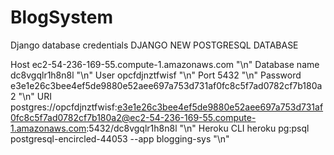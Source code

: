 # BlogSystem
Django database credentials
DJANGO NEW POSTGRESQL DATABASE

Host
    ec2-54-236-169-55.compute-1.amazonaws.com
    "\n"
Database name
    dc8vgqlr1h8n8l
    "\n"
User
    opcfdjnztfwisf
    "\n"
Port
    5432
    "\n"
Password
    e3e1e26c3bee4ef5de9880e52aee697a753d731af0fc8c5f7ad0782cf7b180a2
    "\n"
URI
    postgres://opcfdjnztfwisf:e3e1e26c3bee4ef5de9880e52aee697a753d731af0fc8c5f7ad0782cf7b180a2@ec2-54-236-169-55.compute-1.amazonaws.com:5432/dc8vgqlr1h8n8l
    "\n"
Heroku CLI
    heroku pg:psql postgresql-encircled-44053 --app blogging-sys
    "\n"
